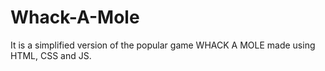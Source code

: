 # Whack-A-Mole
It is a simplified version of the popular game WHACK A MOLE made using HTML, CSS and JS.

